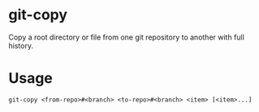 # git-copy
Copy a root directory or file from one git repository to another with full history.

# Usage 
```
git-copy <from-repo>#<branch> <to-repo>#<branch> <item> [<item>...]
```
 
